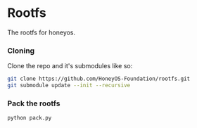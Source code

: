 # Rootfs
The rootfs for honeyos. 

### Cloning
Clone the repo and it's submodules like so:
```sh
git clone https://github.com/HoneyOS-Foundation/rootfs.git
git submodule update --init --recursive
```

### Pack the rootfs
```py
python pack.py
```
